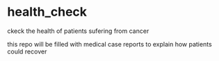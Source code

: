 # health_check
ckeck the health of patients sufering from cancer


this repo will be filled with medical case reports to explain how patients could recover